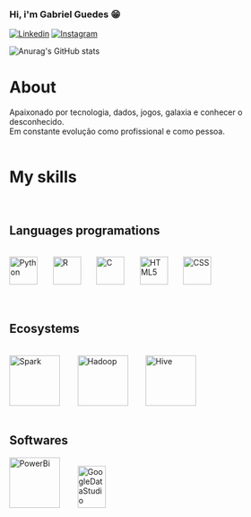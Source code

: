 ### Hi, i'm Gabriel Guedes 😁	

[![Linkedin](https://img.shields.io/badge/LinkedIn-0077B5?style=for-the-badge&logo=linkedin&logoColor=white)](https://www.linkedin.com/in/gabriel-guedes-7353b5163/)
[![Instagram](https://img.shields.io/badge/Instagram-E4405F?style=for-the-badge&logo=instagram&logoColor=white)](https://instagram.com)

![Anurag's GitHub stats](https://github-readme-stats.vercel.app/api?username=DataGuedes&show_icons=true&theme=radical)

# About



Apaixonado por tecnologia, dados, jogos, galaxia e conhecer o desconhecido.</br>
Em constante evolução como profissional e como pessoa.
</br></br>

# My skills
</br>

## Languages programations

<div style="display: inline_block"></br>
    <img alt="Python" src="https://cdn-icons-png.flaticon.com/512/1822/1822899.png" width="50" height="50">&nbsp&nbsp&nbsp&nbsp&nbsp&nbsp
    <img alt="R" src="https://cdn-icons-png.flaticon.com/512/2103/2103694.png" width="50" 
    height="50">&nbsp&nbsp&nbsp&nbsp&nbsp&nbsp
    <img alt="C" src="https://cdn.jsdelivr.net/gh/devicons/devicon/icons/c/c-original.svg" width="50" height="50">&nbsp&nbsp&nbsp&nbsp&nbsp&nbsp
    <img alt="HTML5" src="https://cdn.jsdelivr.net/gh/devicons/devicon/icons/html5/html5-original.svg" width="50" height="50">&nbsp&nbsp&nbsp&nbsp&nbsp&nbsp
    <img alt="CSS" src="https://cdn.jsdelivr.net/gh/devicons/devicon/icons/css3/css3-original.svg" width="50" height="50">&nbsp&nbsp&nbsp&nbsp&nbsp&nbsp
</div>
<br><br>

## Ecosystems

<div style="display: inline-block"></br>

<img alt="Spark" src="https://symbols.getvecta.com/stencil_74/35_apache-spark.b62b1c20ab.svg" width="90" height="90">
&nbsp&nbsp&nbsp&nbsp&nbsp&nbsp
<img alt="Hadoop" src="https://symbols.getvecta.com/stencil_83/2_hadoop.1a0350b0c4.svg" width="90" height="90" >
&nbsp&nbsp&nbsp&nbsp&nbsp&nbsp
<img alt="Hive" src="https://symbols.getvecta.com/stencil_74/11_apache-hive.004232f0cd.svg" width="90" height="90" >


</div>

<div style="display: inline=block"></br>

## Softwares

<img alt="PowerBi" src="https://symbols.getvecta.com/stencil_92/28_power-bi.4ef2aca9ea.svg" width="90" height="90" >
&nbsp&nbsp&nbsp&nbsp&nbsp&nbsp
<img alt="GoogleDataStudio" src="https://symbols.getvecta.com/stencil_4/56_google-data-studio.d9a0de3dd1.svg" width="50" height="75" >
&nbsp&nbsp&nbsp&nbsp&nbsp&nbsp

</div></br>
